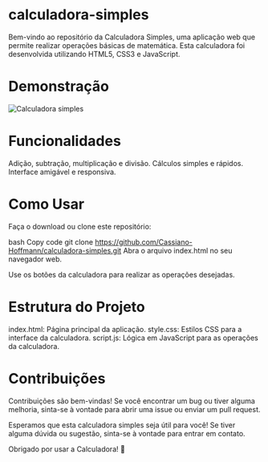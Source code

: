 # calculadora-simples

Bem-vindo ao repositório da Calculadora Simples, uma aplicação web que permite realizar operações básicas de matemática. Esta calculadora foi desenvolvida utilizando HTML5, CSS3 e JavaScript.

# Demonstração
![Calculadora simples](https://github.com/Cassiano-Hoffmann/calculadora-simples/assets/117099774/b3973899-5048-4575-8f13-9c573d4d4aa9)

# Funcionalidades

Adição, subtração, multiplicação e divisão.
Cálculos simples e rápidos.
Interface amigável e responsiva.

# Como Usar
Faça o download ou clone este repositório:

bash
Copy code
git clone https://github.com/Cassiano-Hoffmann/calculadora-simples.git
Abra o arquivo index.html no seu navegador web.

Use os botões da calculadora para realizar as operações desejadas.

# Estrutura do Projeto
index.html: Página principal da aplicação.
style.css: Estilos CSS para a interface da calculadora.
script.js: Lógica em JavaScript para as operações da calculadora.

# Contribuições
Contribuições são bem-vindas! Se você encontrar um bug ou tiver alguma melhoria, sinta-se à vontade para abrir uma issue ou enviar um pull request.

Esperamos que esta calculadora simples seja útil para você! Se tiver alguma dúvida ou sugestão, sinta-se à vontade para entrar em contato.

Obrigado por usar a Calculadora! 🚀





